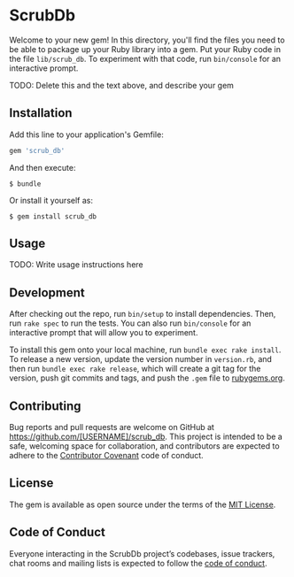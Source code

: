 # ScrubDb

Welcome to your new gem! In this directory, you'll find the files you need to be able to package up your Ruby library into a gem. Put your Ruby code in the file `lib/scrub_db`. To experiment with that code, run `bin/console` for an interactive prompt.

TODO: Delete this and the text above, and describe your gem

## Installation

Add this line to your application's Gemfile:

```ruby
gem 'scrub_db'
```

And then execute:

    $ bundle

Or install it yourself as:

    $ gem install scrub_db

## Usage

TODO: Write usage instructions here

## Development

After checking out the repo, run `bin/setup` to install dependencies. Then, run `rake spec` to run the tests. You can also run `bin/console` for an interactive prompt that will allow you to experiment.

To install this gem onto your local machine, run `bundle exec rake install`. To release a new version, update the version number in `version.rb`, and then run `bundle exec rake release`, which will create a git tag for the version, push git commits and tags, and push the `.gem` file to [rubygems.org](https://rubygems.org).

## Contributing

Bug reports and pull requests are welcome on GitHub at https://github.com/[USERNAME]/scrub_db. This project is intended to be a safe, welcoming space for collaboration, and contributors are expected to adhere to the [Contributor Covenant](http://contributor-covenant.org) code of conduct.

## License

The gem is available as open source under the terms of the [MIT License](https://opensource.org/licenses/MIT).

## Code of Conduct

Everyone interacting in the ScrubDb project’s codebases, issue trackers, chat rooms and mailing lists is expected to follow the [code of conduct](https://github.com/[USERNAME]/scrub_db/blob/master/CODE_OF_CONDUCT.md).
